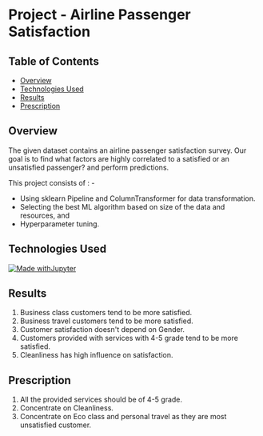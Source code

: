 # Project - Airline Passenger Satisfaction

## Table of Contents
- [Overview](#Overview)
- [Technologies Used](#Technologies-Used)
- [Results](#Result)
- [Prescription](#Prescription)

## Overview
The given dataset contains an airline passenger satisfaction survey. Our goal is to find what factors are highly correlated to a satisfied or an unsatisfied passenger? and perform predictions.

This project consists of : -
- Using sklearn Pipeline and ColumnTransformer for data transformation.
- Selecting the best ML algorithm based on size of the data and resources, and
- Hyperparameter tuning.

## Technologies Used
[![Made withJupyter](https://img.shields.io/badge/Made%20with-Jupyter-orange?style=for-the-badge&logo=Jupyter)](https://jupyter.org/try)

## Results
1) Business class customers tend to be more satisfied.
2) Business travel customers tend to be more satisfied.
3) Customer satisfaction doesn't depend on Gender.
4) Customers provided with services with 4-5 grade tend to be more satisfied.
5) Cleanliness has high influence on satisfaction.

## Prescription
1) All the provided services should be of 4-5 grade.
2) Concentrate on Cleanliness.
2) Concentrate on Eco class and personal travel as they are most unsatisfied customer.
